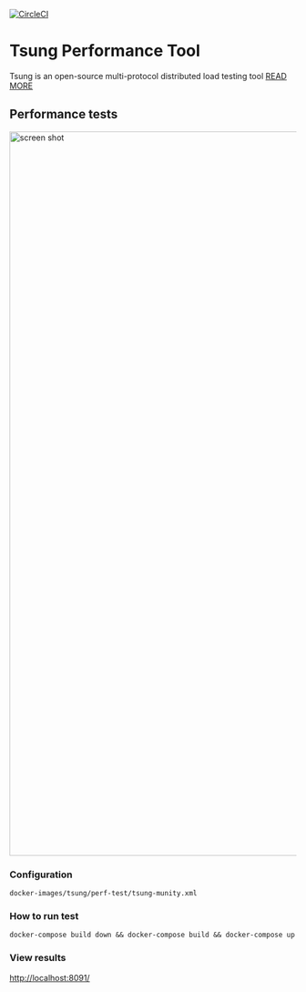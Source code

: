 [![CircleCI](https://circleci.com/gh/volkodavs/tsung-performance.svg?style=svg)](https://circleci.com/gh/volkodavs/tsung-performance)

# Tsung Performance Tool

Tsung is an open-source multi-protocol distributed load testing tool [READ MORE](http://tsung.erlang-projects.org/)

## Performance tests

<img width="1272" alt="screen shot" src="https://user-images.githubusercontent.com/4140597/31773303-3b05ad80-b4da-11e7-9a55-470beeee17ca.png">

### Configuration 
 `docker-images/tsung/perf-test/tsung-munity.xml`

### How to run test 

`docker-compose build down && docker-compose build && docker-compose up`

### View results

[http://localhost:8091/](http://localhost:8091/es/ts_web:status)
